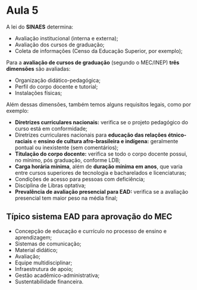 # Aula 5

A lei do **SINAES** determina:

- Avaliação institucional (interna e externa);
- Avaliação dos cursos de graduação;
- Coleta de informações (Censo da Educação Superior, por exemplo);

Para a **avaliação de cursos de graduação** (segundo o MEC/INEP) **três dimensões** são avaliadas:

- Organização didático-pedagógica;
- Perfil do corpo docente e tutorial;
- Instalações físicas;

Além dessas dimensões, também temos alguns requisitos legais, como por exemplo:

- **Diretrizes curriculares nacionais:** verifica se o projeto pedagógico do curso está em conformidade;
- Diretrizes curriculares nacionais para **educação das relações étnico-raciais** e **ensino de cultura afro-brasileira e indígena:** geralmente pontual ou inexistente (sem comentários);
- **Titulação do corpo docente:** verifica se todo o corpo docente possui, no mínimo, pós graduação, conforme LDB;
- **Carga horária mínima**, além de **duração mínima em anos**, que varia entre cursos superiores de tecnologia e bacharelados e licenciaturas;
- Condições de acesso para pessoas com deficiência;
- Disciplina de Libras optativa;
- **Prevalência de avaliação presencial para EAD:** verifica se a avaliação presencial tem maior peso na média final;

## Típico sistema EAD para aprovação do MEC

- Concepção de educação e currículo no processo de ensino e aprendizagem;
- Sistemas de comunicação;
- Material didático;
- Avaliação;
- Equipe multidisciplinar;
- Infraestrutura de apoio;
- Gestão acadêmico-administrativa;
- Sustentabilidade financeira.

 